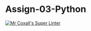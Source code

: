 # Assign-03-Python
[![Mr Coxall's Super Linter](https://github.com/ICS3U-C-Programming-Amara-T/Assign-03-Python/workflows/Mr%20Coxall's%20Super%20Linter/badge.svg)](https://github.com/ICS3U-C-Programming-Amara-T/Assign-03-Python/actions/)
